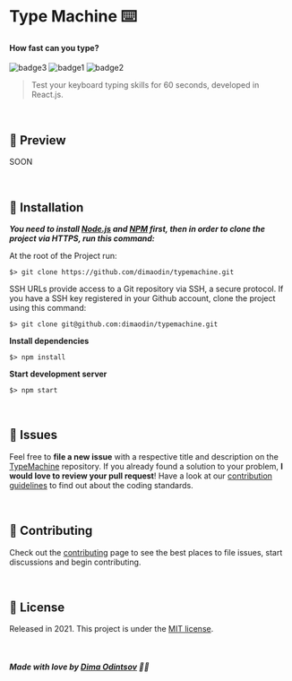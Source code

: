 # Type Machine ⌨️
#### How fast can you type?

![badge3](https://img.shields.io/badge/react-%2320232a.svg?style=for-the-badge&logo=react&logoColor=%2361DAFB) ![badge1](https://img.shields.io/badge/javascript-%23323330.svg?style=for-the-badge&logo=javascript&logoColor=%23F7DF1E) ![badge2](https://img.shields.io/badge/css3-%231572B6.svg?style=for-the-badge&logo=css3&logoColor=white)
> Test your keyboard typing skills for 60 seconds, developed in React.js.

<br>

## :rocket: Preview

SOON

<br>

## :construction_worker: Installation

***You need to install [Node.js](https://nodejs.org/en/download/) and [NPM](https://www.npmjs.com/) first, then in order to clone the project via HTTPS, run this command:***

At the root of the Project run:

```
$> git clone https://github.com/dimaodin/typemachine.git
```

SSH URLs provide access to a Git repository via SSH, a secure protocol. If you have a SSH key registered in your Github account, clone the project using this command:

```
$> git clone git@github.com:dimaodin/typemachine.git
```

**Install dependencies**

```
$> npm install
```

**Start development server**

```
$> npm start
```

<br>

## :bug: Issues

Feel free to **file a new issue** with a respective title and description on the [TypeMachine](https://github.com/dimaodin/TypeMachine/issues) repository. If you already found a solution to your problem, **I would love to review your pull request**! Have a look at our [contribution guidelines](https://github.com/dimaodin/TypeMachine/master/CONTRIBUTING.md) to find out about the coding standards.

<br>

## :tada: Contributing

Check out the [contributing](https://github.com/dimaodin/TypeMachine/master/CONTRIBUTING.md) page to see the best places to file issues, start discussions and begin contributing.

<br>

## :closed_book: License

Released in 2021.
This project is under the [MIT license](https://github.com/dimaodin/TypeMachine/master/LICENSE).

<br>

##### Made with love by [Dima Odintsov](https://github.com/DimaOdin) 💜🚀
